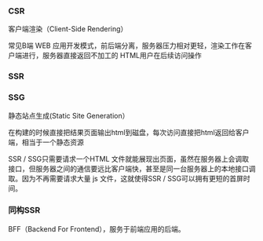 ### CSR 

客户端渲染（Client-Side Rendering）

常见B端 WEB 应用开发模式，前后端分离，服务器压力相对更轻，渲染工作在客户端进行，服务器直接返回不加工的 HTML用户在后续访问操作

### SSR

### SSG

静态站点生成(Static Site Generation）

在构建的时候直接把结果页面输出html到磁盘，每次访问直接把html返回给客户端，相当于一个静态资源

SSR / SSG只需要请求一个HTML 文件就能展现出页面，虽然在服务器上会调取接口，但服务器之间的通信要远比客户端快，甚至是同一台服务器上的本地接口调取。因为不再需要请求大量 js 文件，这就使得SSR / SSG可以拥有更短的首屏时间。

### 同构SSR

BFF（Backend For Frontend），服务于前端应用的后端。

